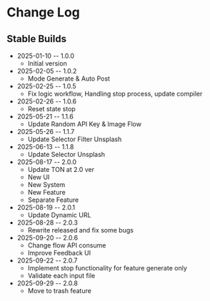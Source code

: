 # Change Log

## Stable Builds

* 2025-01-10 -- 1.0.0
  * Initial version
* 2025-02-05 -- 1.0.2
  * Mode Generate & Auto Post
* 2025-02-25 -- 1.0.5
  * Fix logic workflow, Handling stop process, update compiler
* 2025-02-26 -- 1.0.6
  * Reset state stop
* 2025-05-21 -- 1.1.6
  * Update Random API Key & Image Flow
* 2025-05-26 -- 1.1.7
  * Update Selector Filter Unsplash
* 2025-06-13 -- 1.1.8
  * Update Selector Unsplash
* 2025-08-17 -- 2.0.0
  * Update TON at 2.0 ver
  * New UI
  * New System
  * New Feature
  * Separate Feature
* 2025-08-19 -- 2.0.1
  * Update Dynamic URL
* 2025-08-28 -- 2.0.3
  * Rewrite released and fix some bugs
* 2025-09-20 -- 2.0.6
  * Change flow API consume
  * Improve Feedback UI
* 2025-09-22 -- 2.0.7
  * Implement stop functionality for feature generate only
  * Validate each input file
* 2025-09-29 -- 2.0.8
  * Move to trash feature

